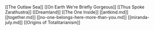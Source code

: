 [[The Outlaw Sea]]
[[On Earth We're Briefly Gorgeous]]
[[Thus Spoke Zarathustra]]
[[Dreamland]]
[[The One Inside]]
[[antkind.md]]
[[together.md]]
[[no-one-belongs-here-more-than-you.md]]
[[miranda-july.md]]
[[Origins of Totalitarianism]]